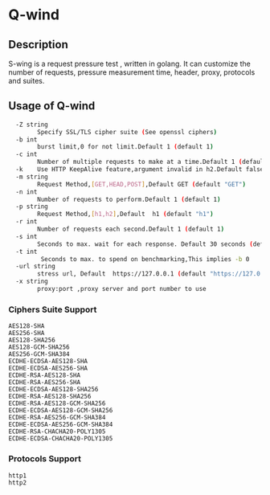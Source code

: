 # Q-wind

## Description

S-wing is a request pressure test , written in golang.
It can customize the number of requests, pressure measurement time, header, proxy, protocols and suites.

## Usage of Q-wind

```bash
  -Z string
    	Specify SSL/TLS cipher suite (See openssl ciphers)
  -b int
    	burst limit,0 for not limit.Default 1 (default 1)
  -c int
    	Number of multiple requests to make at a time.Default 1 (default 1)
  -k	Use HTTP KeepAlive feature,argument invalid in h2.Default false
  -m string
    	Request Method,[GET,HEAD,POST],Default GET (default "GET")
  -n int
    	Number of requests to perform.Default 1 (default 1)
  -p string
    	Request Method,[h1,h2],Default  h1 (default "h1")
  -r int
    	Number of requests each second.Default 1 (default 1)
  -s int
    	Seconds to max. wait for each response. Default 30 seconds (default 30)
  -t int
    	 Seconds to max. to spend on benchmarking,This implies -b 0
  -url string
    	stress url, Default  https://127.0.0.1 (default "https://127.0.0.1")
  -x string
    	proxy:port ,proxy server and port number to use
```

### Ciphers Suite Support
    AES128-SHA
    AES256-SHA
 	AES128-SHA256
 	AES128-GCM-SHA256
 	AES256-GCM-SHA384
 	ECDHE-ECDSA-AES128-SHA
 	ECDHE-ECDSA-AES256-SHA
 	ECDHE-RSA-AES128-SHA
 	ECDHE-RSA-AES256-SHA
 	ECDHE-ECDSA-AES128-SHA256
 	ECDHE-RSA-AES128-SHA256
 	ECDHE-RSA-AES128-GCM-SHA256
 	ECDHE-ECDSA-AES128-GCM-SHA256
 	ECDHE-RSA-AES256-GCM-SHA384
 	ECDHE-ECDSA-AES256-GCM-SHA384
 	ECDHE-RSA-CHACHA20-POLY1305
 	ECDHE-ECDSA-CHACHA20-POLY1305

### Protocols Support
    http1
    http2